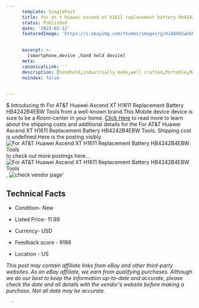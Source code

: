 ```yaml
---
      template: SinglePost
      title: for at t huawei ascend xt h1611 replacement battery hb4242b4ebw tools
      status: Published
      date: '2023-02-12'
      featuredImage: 'https://i.ebayimg.com/thumbs/images/g/Hi8AAOSwGbFfn~96/s-l225.jpg'
       

      excerpt: >-
        [smartphone,device ,hand held device]
      meta:
      canonicalLink: ''
      description: [handheld,industrially made,well crafted,Portable,Mobile,Compact,Convenient,Lightweight,Maneuverable,Man-portable,Miniature,Carriable,Hand-held,Light,Holdable,Transportable,Mobile device,Pocket-sized,On-the-go,Wireless,Cordless,Compact size,Convenient size, smartphone,device ,hand held device]
      noindex: false
      

---
```

$
      Introducing th For AT&T Huawei Ascend XT H1611 Replacement Battery HB4242B4EBW Tools from a well-known brand.This Mobile device device  is sure to be a Room-center in your home. [Click Here](https://www.ebay.com/itm/353260183781?hash=item523ff2a0e5%3Ag%3AHi8AAOSwGbFfn%7E96&amdata=enc%3AAQAHAAAA4MhmHIqFA5tTRH9%2F%2Br87OVaHB162F0a37Eq4zx0sMTDbdi08Kb4HooCwveVfO%2BZBP1%2FO5HW0Vqgns0e6QUryM7%2BBYdthAuzl7%2FzVqxbTyFljwq0CvDrVYWbJWLKpMrwinG03uYwUT%2FiLQJt3jgLW09VEwjryYzLOJPSHE9BiNGinwobJtDn0DAIS2JtItcmb7txVyi3DneABagTU%2FTn7kF1VgLVRcwm4x2vltUgTUIyYmsKY01JkBPdeiskb%2FRICfq7Mq3XygnJ%2FyU21iPOufoBIqL18sJFMREe61lud4eGD&mkevt=1&mkcid=1&mkrid=711-53200-19255-0&campid=%253CePNCampaignId%253E&customid=%253CreferenceId%253E&toolid=10049) to read more to learn about the shipping costs and additional details for the For AT&T Huawei Ascend XT H1611 Replacement Battery HB4242B4EBW Tools. Shipping cost is undefined.Here is the posting visibly ![For AT&T Huawei Ascend XT H1611 Replacement Battery HB4242B4EBW Tools](https://i.ebayimg.com/thumbs/images/g/Hi8AAOSwGbFfn~96/s-l225.jpg) to check out more postings here... ![For AT&T Huawei Ascend XT H1611 Replacement Battery HB4242B4EBW Tools](https://i.ebayimg.com/images/g/Hi8AAOSwGbFfn~96/s-l1200.jpg), ![check vendor page](https://origin-galleryplus.ebayimg.com/ws/web/353260183781_2_0_1/225x225.jpg,https://origin-galleryplus.ebayimg.com/ws/web/353260183781_3_0_1/225x225.jpg,https://origin-galleryplus.ebayimg.com/ws/web/353260183781_4_0_1/225x225.jpg,https://origin-galleryplus.ebayimg.com/ws/web/353260183781_5_0_1/225x225.jpg)'

      

 ## Technical Facts 



     
      

 - Condition- New 


      

 - Listed Price- 11.99 


      

 - Currency- USD 


      

 - Feedback score - 9186 


      

 - Location - US 


      
      

 *_This post may contain affiliate links from eBay and other third-party websites. As an eBay affiliate, we earn from qualifying purchases. Although we do our best to keep the information up-to-date and accurate, please check the date and all details with the vendor's website before making a purchase. Not all data may be accurate._*




      -
